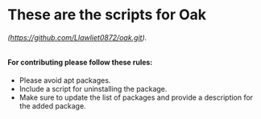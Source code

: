 # These are the scripts for Oak 
###### (https://github.com/Llawliet0872/oak.git). 
#### For contributing please follow these rules:
* Please avoid apt packages.
* Include a script for uninstalling the package.
* Make sure to update the list of packages and provide a description for the added package.
